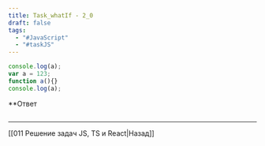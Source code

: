 ```yaml
---
title: Task_whatIf - 2_0
draft: false
tags:
  - "#JavaScript"
  - "#taskJS"
---
```

```js
console.log(a);
var a = 123;
function a(){}
console.log(a);
```

**Ответ

```js

```

___

 [[011 Решение задач JS, TS и React|Назад]]